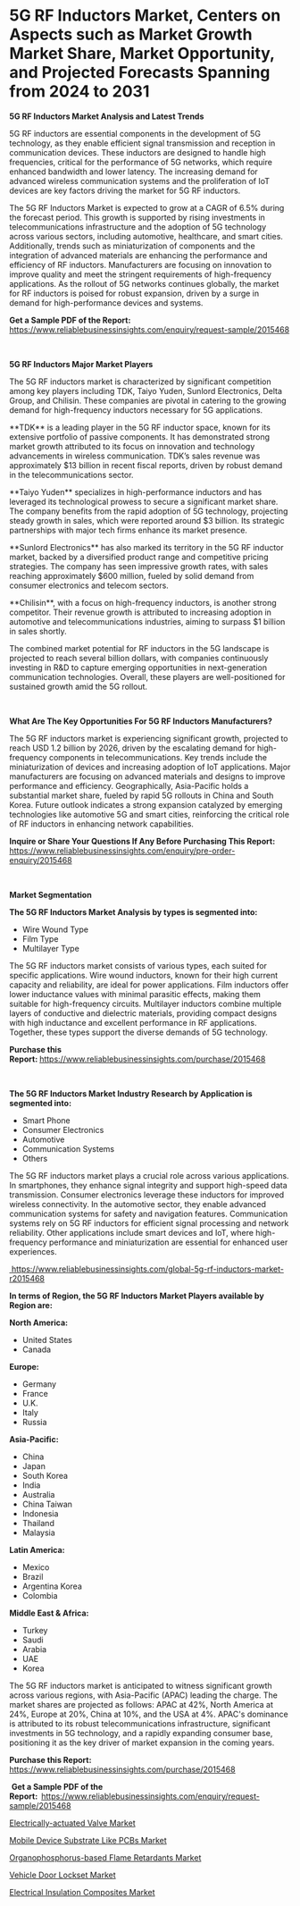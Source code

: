 <p><h1>5G RF Inductors Market, Centers on Aspects such as Market Growth Market Share, Market Opportunity, and Projected Forecasts Spanning from 2024 to 2031</h1></p><p><strong>5G RF Inductors Market Analysis and Latest Trends</strong></p>
<p><p>5G RF inductors are essential components in the development of 5G technology, as they enable efficient signal transmission and reception in communication devices. These inductors are designed to handle high frequencies, critical for the performance of 5G networks, which require enhanced bandwidth and lower latency. The increasing demand for advanced wireless communication systems and the proliferation of IoT devices are key factors driving the market for 5G RF inductors.</p><p>The 5G RF Inductors Market is expected to grow at a CAGR of 6.5% during the forecast period. This growth is supported by rising investments in telecommunications infrastructure and the adoption of 5G technology across various sectors, including automotive, healthcare, and smart cities. Additionally, trends such as miniaturization of components and the integration of advanced materials are enhancing the performance and efficiency of RF inductors. Manufacturers are focusing on innovation to improve quality and meet the stringent requirements of high-frequency applications. As the rollout of 5G networks continues globally, the market for RF inductors is poised for robust expansion, driven by a surge in demand for high-performance devices and systems.</p></p>
<p><strong>Get a Sample PDF of the Report:&nbsp;</strong> <a href="https://www.reliablebusinessinsights.com/enquiry/request-sample/2015468?utm_campaign=1611&utm_medium=2&utm_source=Github&utm_content=ia&utm_term=27102024&utm_id=5g-rf-inductors">https://www.reliablebusinessinsights.com/enquiry/request-sample/2015468</a></p>
<p>&nbsp;</p>
<p><strong>5G RF Inductors Major Market Players</strong></p>
<p><p>The 5G RF inductors market is characterized by significant competition among key players including TDK, Taiyo Yuden, Sunlord Electronics, Delta Group, and Chilisin. These companies are pivotal in catering to the growing demand for high-frequency inductors necessary for 5G applications.</p><p>**TDK** is a leading player in the 5G RF inductor space, known for its extensive portfolio of passive components. It has demonstrated strong market growth attributed to its focus on innovation and technology advancements in wireless communication. TDK’s sales revenue was approximately $13 billion in recent fiscal reports, driven by robust demand in the telecommunications sector.</p><p>**Taiyo Yuden** specializes in high-performance inductors and has leveraged its technological prowess to secure a significant market share. The company benefits from the rapid adoption of 5G technology, projecting steady growth in sales, which were reported around $3 billion. Its strategic partnerships with major tech firms enhance its market presence.</p><p>**Sunlord Electronics** has also marked its territory in the 5G RF inductor market, backed by a diversified product range and competitive pricing strategies. The company has seen impressive growth rates, with sales reaching approximately $600 million, fueled by solid demand from consumer electronics and telecom sectors.</p><p>**Chilisin**, with a focus on high-frequency inductors, is another strong competitor. Their revenue growth is attributed to increasing adoption in automotive and telecommunications industries, aiming to surpass $1 billion in sales shortly.</p><p>The combined market potential for RF inductors in the 5G landscape is projected to reach several billion dollars, with companies continuously investing in R&D to capture emerging opportunities in next-generation communication technologies. Overall, these players are well-positioned for sustained growth amid the 5G rollout.</p></p>
<p>&nbsp;</p>
<p><strong>What Are The Key Opportunities For 5G RF Inductors Manufacturers?</strong></p>
<p><p>The 5G RF inductors market is experiencing significant growth, projected to reach USD 1.2 billion by 2026, driven by the escalating demand for high-frequency components in telecommunications. Key trends include the miniaturization of devices and increasing adoption of IoT applications. Major manufacturers are focusing on advanced materials and designs to improve performance and efficiency. Geographically, Asia-Pacific holds a substantial market share, fueled by rapid 5G rollouts in China and South Korea. Future outlook indicates a strong expansion catalyzed by emerging technologies like automotive 5G and smart cities, reinforcing the critical role of RF inductors in enhancing network capabilities.</p></p>
<p><strong>Inquire or Share Your Questions If Any Before Purchasing This Report:</strong> <a href="https://www.reliablebusinessinsights.com/enquiry/pre-order-enquiry/2015468?utm_campaign=1611&utm_medium=2&utm_source=Github&utm_content=ia&utm_term=27102024&utm_id=5g-rf-inductors">https://www.reliablebusinessinsights.com/enquiry/pre-order-enquiry/2015468</a></p>
<p>&nbsp;</p>
<p><strong>Market Segmentation</strong></p>
<p><strong>The 5G RF Inductors Market Analysis by types is segmented into:</strong></p>
<p><ul><li>Wire Wound Type</li><li>Film Type</li><li>Multilayer Type</li></ul></p>
<p><p>The 5G RF inductors market consists of various types, each suited for specific applications. Wire wound inductors, known for their high current capacity and reliability, are ideal for power applications. Film inductors offer lower inductance values with minimal parasitic effects, making them suitable for high-frequency circuits. Multilayer inductors combine multiple layers of conductive and dielectric materials, providing compact designs with high inductance and excellent performance in RF applications. Together, these types support the diverse demands of 5G technology.</p></p>
<p><strong>Purchase this Report:&nbsp;</strong><a href="https://www.reliablebusinessinsights.com/purchase/2015468?utm_campaign=1611&utm_medium=2&utm_source=Github&utm_content=ia&utm_term=27102024&utm_id=5g-rf-inductors">https://www.reliablebusinessinsights.com/purchase/2015468</a></p>
<p>&nbsp;</p>
<p><strong>The 5G RF Inductors Market Industry Research by Application is segmented into:</strong></p>
<p><ul><li>Smart Phone</li><li>Consumer Electronics</li><li>Automotive</li><li>Communication Systems</li><li>Others</li></ul></p>
<p><p>The 5G RF inductors market plays a crucial role across various applications. In smartphones, they enhance signal integrity and support high-speed data transmission. Consumer electronics leverage these inductors for improved wireless connectivity. In the automotive sector, they enable advanced communication systems for safety and navigation features. Communication systems rely on 5G RF inductors for efficient signal processing and network reliability. Other applications include smart devices and IoT, where high-frequency performance and miniaturization are essential for enhanced user experiences.</p></p>
<p><a href="https://www.reliablebusinessinsights.com/global-5g-rf-inductors-market-r2015468?utm_campaign=1611&utm_medium=2&utm_source=Github&utm_content=ia&utm_term=27102024&utm_id=5g-rf-inductors">&nbsp;https://www.reliablebusinessinsights.com/global-5g-rf-inductors-market-r2015468</a></p>
<p><strong>In terms of Region, the 5G RF Inductors Market Players available by Region are:</strong></p>
<p>
    <p> <strong> North America: </strong>
        <ul>
            <li>United States</li>
            <li>Canada</li>
        </ul>
        </p> 
    <p> <strong> Europe: </strong>
        <ul>
            <li>Germany</li>
            <li>France</li>
            <li>U.K.</li>
            <li>Italy</li>
            <li>Russia</li>
        </ul>
        </p> 
    <p> <strong> Asia-Pacific: </strong>
        <ul>
            <li>China</li>
            <li>Japan</li>
            <li>South Korea</li>
            <li>India</li>
            <li>Australia</li>
            <li>China Taiwan</li>
            <li>Indonesia</li>
            <li>Thailand</li>
            <li>Malaysia</li>
        </ul>
        </p> 
    <p> <strong> Latin America: </strong>
        <ul>
            <li>Mexico</li>
            <li>Brazil</li>
            <li>Argentina Korea</li>
            <li>Colombia</li>
        </ul>
        </p> 
    <p> <strong> Middle East & Africa: </strong>
        <ul>
            <li>Turkey</li>
            <li>Saudi</li>
            <li>Arabia</li>
            <li>UAE</li>
            <li>Korea</li>
        </ul>
    </p>
    </p>
<p><p>The 5G RF inductors market is anticipated to witness significant growth across various regions, with Asia-Pacific (APAC) leading the charge. The market shares are projected as follows: APAC at 42%, North America at 24%, Europe at 20%, China at 10%, and the USA at 4%. APAC's dominance is attributed to its robust telecommunications infrastructure, significant investments in 5G technology, and a rapidly expanding consumer base, positioning it as the key driver of market expansion in the coming years.</p></p>
<p><strong>Purchase this Report: </strong><a href="https://www.reliablebusinessinsights.com/purchase/2015468?utm_campaign=1611&utm_medium=2&utm_source=Github&utm_content=ia&utm_term=27102024&utm_id=5g-rf-inductors">https://www.reliablebusinessinsights.com/purchase/2015468</a></p>
<p>&nbsp;<strong>Get a Sample PDF of the Report:&nbsp;&nbsp;</strong><a href="https://www.reliablebusinessinsights.com/enquiry/request-sample/2015468?utm_campaign=1611&utm_medium=2&utm_source=Github&utm_content=ia&utm_term=27102024&utm_id=5g-rf-inductors">https://www.reliablebusinessinsights.com/enquiry/request-sample/2015468</a></p>
<p><strong></strong></p>
<p><p><a href="https://www.linkedin.com/pulse/regulatory-landscape-its-influence-global-electrically-actuated-fty4f?utm_campaign=1611&utm_medium=2&utm_source=Github&utm_content=ia&utm_term=27102024&utm_id=5g-rf-inductors">Electrically-actuated Valve Market</a></p><p><a href="https://github.com/RunaHaque64/Market-Research-Report-List-1/blob/main/mobile-device-substrate-like-pcbs-market.md?utm_campaign=1611&utm_medium=2&utm_source=Github&utm_content=ia&utm_term=27102024&utm_id=5g-rf-inductors">Mobile Device Substrate Like PCBs Market</a></p><p><a href="https://www.linkedin.com/pulse/organophosphorus-based-flame-retardants-ecosystem-mapping-wa5ff?utm_campaign=1611&utm_medium=2&utm_source=Github&utm_content=ia&utm_term=27102024&utm_id=5g-rf-inductors">Organophosphorus-based Flame Retardants Market</a></p><p><a href="https://www.linkedin.com/pulse/vehicle-door-lockset-market-global-regional-analysis-focus-wyh4f?utm_campaign=1611&utm_medium=2&utm_source=Github&utm_content=ia&utm_term=27102024&utm_id=5g-rf-inductors">Vehicle Door Lockset Market</a></p><p><a href="https://www.linkedin.com/pulse/market-insights-global-electrical-insulation-composites-forecast-zt78f?utm_campaign=1611&utm_medium=2&utm_source=Github&utm_content=ia&utm_term=27102024&utm_id=5g-rf-inductors">Electrical Insulation Composites Market</a></p></p>